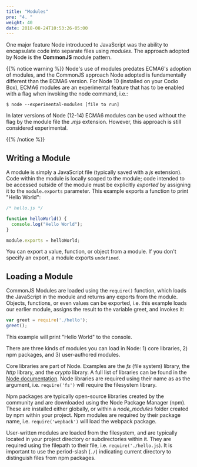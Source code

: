 ```yaml
---
title: "Modules"
pre: "4. "
weight: 40
date: 2018-08-24T10:53:26-05:00
---
```


One major feature Node introduced to JavaScript was the ability to encapsulate code into separate files using _modules_.  The approach adopted by Node is the  __CommonJS__ module pattern. 

{{% notice warning %}}
Node's use of modules predates ECMA6's adoption of modules, and the CommonJS approach Node adopted is fundamentally different than the ECMA6 version.  For Node 10 (installed on your Codio Box), ECMA6 modules are an experimental feature that has to be enabled with a flag when invoking the node command, i.e.:

```
$ node --experimental-modules [file to run]
```

In later versions of Node (12-14) ECMA6 modules can be used without the flag by the module file the _.mjs_ extension.  However, this approach is still considered experimental.

{{% /notice %}}

## Writing a Module 
A module is simply a JavaScript file (typically saved with a _js_ extension).  Code within the module is locally scoped to the module; code intended to be accessed outside of the module must be explicitly _exported_ by assigning it to the `module.exports` parameter.  This example exports a function to print "Hello World":

```js
/* hello.js */

function helloWorld() {
  console.log("Hello World");
}

module.exports = helloWorld;
```

You can export a value, function, or object from a module.  If you don't specify an export, a module exports `undefined`.

## Loading a Module
CommonJS Modules are loaded using the `require()` function, which loads the JavaScript in the module and returns any exports from the module.  Objects, functions, or even values can be exported, i.e. this example loads our earlier module, assigns the result to the variable greet, and invokes it:

```js 
var greet = require('./hello');
greet();
```

This example will print "Hello World" to the console.

There are three kinds of modules you can load in Node: 1) core libraries, 2) npm packages, and 3) user-authored modules.

Core libraries are part of Node.  Examples are the _fs_ (file system) library, the _http_ library, and the _crypto_ library.  A full list of libraries can be found in the [Node documentation](https://nodejs.org/api/). Node libraries are required using their name as as the argument, i.e. `require('fs')` will require the filesystem library.

Npm packages are typically open-source libraries created by the community and are downloaded using the Node Package Manager (npm).  These are installed either globally, or within a _node_modules_ folder created by npm within your project.  Npm modules are required by their package name, i.e. `require('wepback')` will load the webpack package.  

User-written modules are loaded from the filesystem, and are typically located in your project directory or subdirectories within it.  They are required using the filepath to their file, i.e. `require('./hello.js`).  It is important to use the period-slash (`./`) indicating current directory to distinguish files from npm packages.